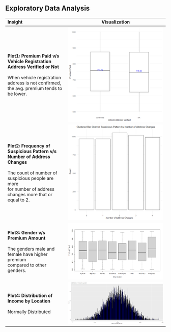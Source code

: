 ## Exploratory Data Analysis

Insight| &nbsp; &nbsp; &nbsp; &nbsp;&nbsp; &nbsp; &nbsp; &nbsp; Visualization &nbsp; &nbsp; &nbsp; &nbsp;&nbsp; &nbsp; &nbsp; &nbsp;
:-------------------------|:-------------------------:
**Plot1: Premium Paid v/s Vehicle Registration Address Verified or Not**  <br/> <br/> When vehicle registration address is not confirmed,<br/> the avg. premium tends to be lower. | ![alt text](https://github.com/clkride/Address_Risk_Detection_Models/blob/main/plots/p1.png?raw=true)
**Plot2: Frequency of Suspicious Pattern v/s Number of Address Changes** <br/> <br/> The count of number of suspicious people are more <br/>  for number of address changes more that or equal to 2.| ![alt text](https://github.com/clkride/Address_Risk_Detection_Models/blob/main/plots/p3.png?raw=true)
**Plot3: Gender v/s Premium Amount** <br/> <br/> The genders male and female have higher premium  <br/>  compared to other genders. | ![alt text](https://github.com/clkride/Address_Risk_Detection_Models/blob/main/plots/Gender_vs_Premium_Paid.png?raw=true)
**Plot4: Distribution of Income by Location** <br/> <br/> Normally Distributed | ![alt text](https://github.com/clkride/Address_Risk_Detection_Models/blob/main/plots/income_by_location_histogram.png?raw=true)
